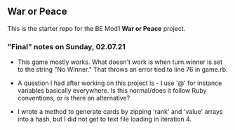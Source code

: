 ## War or Peace

This is the starter repo for the BE Mod1 **War or Peace** project.


### "Final" notes on Sunday, 02.07.21


  * This game mostly works. What doesn't work is when turn.winner is set to the string "No Winner." That throws an error tied to line 76 in game.rb.

  * A question I had after working on this project is - I use '@' for instance variables basically everywhere. Is this normal/does it follow Ruby conventions, or is there an alternative?

  * I wrote a method to generate cards by zipping 'rank' and 'value' arrays into a hash, but I did not get to text file loading in iteration 4.
